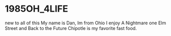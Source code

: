# 1985OH_4LIFE
new to all of this
My name is Dan, Im from Ohio
I enjoy A Nightmare one Elm Street and Back to the Future
Chipotle is my favorite fast food.

